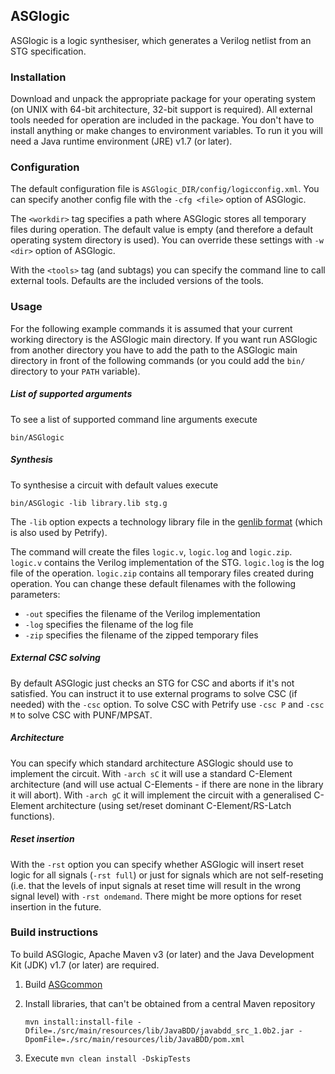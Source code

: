 ASGlogic
--------

ASGlogic is a logic synthesiser, which generates a Verilog netlist from an STG specification.

### Installation ###

Download and unpack the appropriate package for your operating system (on UNIX with 64-bit architecture, 32-bit support is required). All external tools needed for operation are included in the package. You don't have to install anything or make changes to environment variables. To run it you will need a Java runtime environment (JRE) v1.7 (or later).


### Configuration ###

The default configuration file is `ASGlogic_DIR/config/logicconfig.xml`. You can specify another config file with the `-cfg <file>` option of ASGlogic.

The `<workdir>` tag specifies a path where ASGlogic stores all temporary files during operation. The default value is empty (and therefore a default operating system directory is used). You can override these settings with `-w <dir>` option of ASGlogic.

With the `<tools>` tag (and subtags) you can specify the command line to call external tools. Defaults are the included versions of the tools.

### Usage ###

For the following example commands it is assumed that your current working directory is the ASGlogic main directory. If you want run ASGlogic from another directory you have to add the path to the ASGlogic main directory in front of the following commands (or you could add the `bin/` directory to your `PATH` variable).

##### List of supported arguments #####

To see a list of supported command line arguments execute

    bin/ASGlogic

##### Synthesis #####

To synthesise a circuit with default values execute

    bin/ASGlogic -lib library.lib stg.g

The `-lib` option expects a technology library file in the [genlib format](https://www.ece.cmu.edu/~ee760/760docs/genlib.pdf) (which is also used by Petrify).

The command will create the files `logic.v`, `logic.log` and `logic.zip`. `logic.v` contains the Verilog implementation of the STG. `logic.log` is the log file of the operation. `logic.zip` contains all temporary files created during operation. You can change these default filenames with the following parameters:
* `-out` specifies the filename of the Verilog implementation
* `-log` specifies the filename of the log file
* `-zip` specifies the filename of the zipped temporary files

##### External CSC solving #####

By default ASGlogic just checks an STG for CSC and aborts if it's not satisfied. You can instruct it to use external programs to solve CSC (if needed) with the `-csc` option. To solve CSC with Petrify use `-csc P` and `-csc M` to solve CSC with PUNF/MPSAT.

##### Architecture #####

You can specify which standard architecture ASGlogic should use to implement the circuit. With `-arch sC` it will use a standard C-Element architecture (and will use actual C-Elements - if there are none in the library it will abort). With `-arch gC` it will implement the circuit with a generalised C-Element architecture (using set/reset dominant C-Element/RS-Latch functions).

##### Reset insertion #####

With the `-rst` option you can specify whether ASGlogic will insert reset logic for all signals (`-rst full`) or just for signals which are not self-reseting (i.e. that the levels of input signals at reset time will result in the wrong signal level) with `-rst ondemand`. There might be more options for reset insertion in the future.

### Build instructions ###

To build ASGlogic, Apache Maven v3 (or later) and the Java Development Kit (JDK) v1.7 (or later) are required.

1. Build [ASGcommon](https://github.com/hpiasg/asgcommon)
2. Install libraries, that can't be obtained from a central Maven repository

    ```
    mvn install:install-file -Dfile=./src/main/resources/lib/JavaBDD/javabdd_src_1.0b2.jar -DpomFile=./src/main/resources/lib/JavaBDD/pom.xml
    ```

3. Execute `mvn clean install -DskipTests`